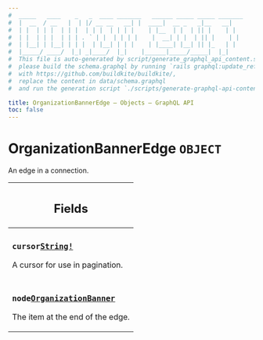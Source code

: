```yaml
---
#  _____   ____    _   _  ____ _______   ______ _____ _____ _______
#  |  __  / __   |  | |/ __ __   __| |  ____|  __ _   _|__   __|
#  | |  | | |  | | |  | | |  | | | |    | |__  | |  | || |    | |
#  | |  | | |  | | | . ` | |  | | | |    |  __| | |  | || |    | |
#  | |__| | |__| | | |  | |__| | | |    | |____| |__| || |_   | |
#  |_____/ ____/  |_| _|____/  |_|    |______|_____/_____|  |_|
#  This file is auto-generated by script/generate_graphql_api_content.sh,
#  please build the schema.graphql by running `rails graphql:update_reference_schema`
#  with https://github.com/buildkite/buildkite/,
#  replace the content in data/schema.graphql
#  and run the generation script `./scripts/generate-graphql-api-content.sh`.

title: OrganizationBannerEdge – Objects – GraphQL API
toc: false
---
```


<!-- vale off -->
<h1 class="has-pills" data-algolia-exclude>
  OrganizationBannerEdge
  <span class="pill pill--object pill--normal-case pill--large"><code>OBJECT</code></span>
</h1>
<!-- vale on -->

An edge in a connection.

<table class="responsive-table responsive-table--single-column-rows">
  <thead>
    <th>
      <h2 data-algolia-exclude>Fields</h2>
    </th>
  </thead>
  <tbody>
    <tr><td><h3 class="is-small has-pills"><code>cursor</code><a href="/docs/apis/graphql/schemas/scalar/string" class="pill pill--scalar pill--normal-case pill--medium" title="Go to SCALAR String"><code>String!</code></a></h3><p>A cursor for use in pagination.</p></td></tr><tr><td><h3 class="is-small has-pills"><code>node</code><a href="/docs/apis/graphql/schemas/object/organizationbanner" class="pill pill--object pill--normal-case pill--medium" title="Go to OBJECT OrganizationBanner"><code>OrganizationBanner</code></a></h3><p>The item at the end of the edge.</p></td></tr>
  </tbody>
</table>
